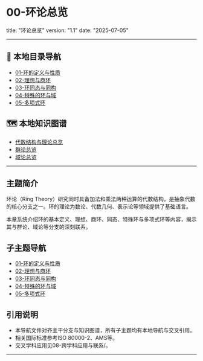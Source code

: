 # 00-环论总览

title: "环论总览"
version: "1.1"
date: "2025-07-05"

---

## 📁 本地目录导航

- [01-环的定义与性质](./01-环的定义与性质.md)
- [02-理想与商环](./02-理想与商环.md)
- [03-环同态与同构](./03-环同态与同构.md)
- [04-特殊的环与域](./04-特殊的环与域.md)
- [05-多项式环](./05-多项式环.md)

## 🗺️ 本地知识图谱

- [代数结构与理论总览](../00-代数结构与理论总览.md)
- [群论总览](../02-群论/00-群论总览.md)
- [域论总览](../04-域论/00-域论总览.md)

---

## 主题简介

环论（Ring Theory）研究同时具备加法和乘法两种运算的代数结构，是抽象代数的核心分支之一。环的理论为数论、代数几何、表示论等领域提供了基础语言。

本章系统介绍环的基本定义、理想、商环、同态、特殊环与多项式环等内容，揭示其与群论、域论等分支的深刻联系。

## 子主题导航

- [01-环的定义与性质](./01-环的定义与性质.md)
- [02-理想与商环](./02-理想与商环.md)
- [03-环同态与同构](./03-环同态与同构.md)
- [04-特殊的环与域](./04-特殊的环与域.md)
- [05-多项式环](./05-多项式环.md)

## 引用说明

- 本导航文件对齐主干分支与知识图谱，所有子主题均有本地导航与交叉引用。
- 相关国际标准参考ISO 80000-2、AMS等。
- 交叉学科应用见08-跨学科应用与联系/。

---

